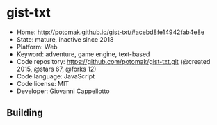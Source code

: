 # gist-txt

- Home: http://potomak.github.io/gist-txt/#acebd8fe14942fab4e8e
- State: mature, inactive since 2018
- Platform: Web
- Keyword: adventure, game engine, text-based
- Code repository: https://github.com/potomak/gist-txt.git (@created 2015, @stars 67, @forks 12)
- Code language: JavaScript
- Code license: MIT
- Developer: Giovanni Cappellotto

## Building
